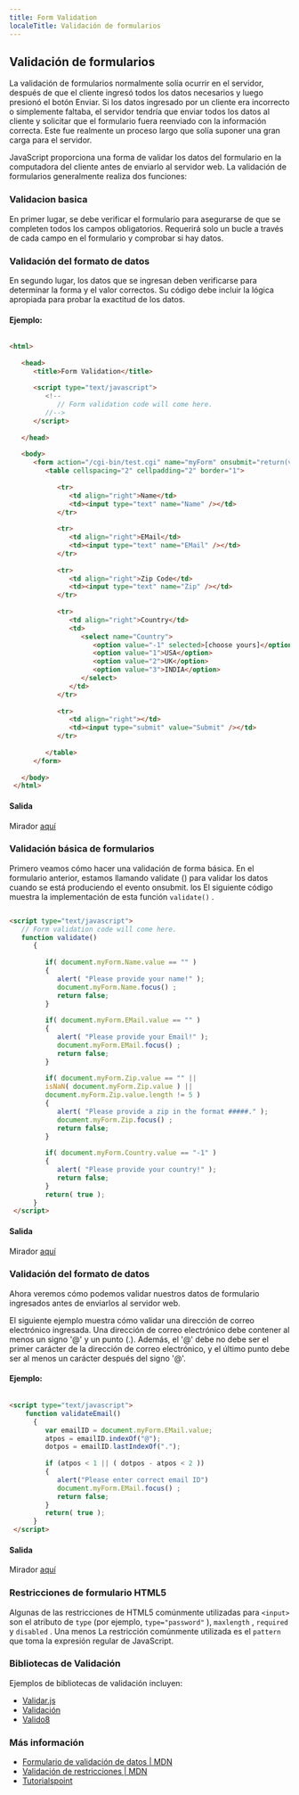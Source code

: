 ```yaml
---
title: Form Validation
localeTitle: Validación de formularios
---
```

## Validación de formularios

La validación de formularios normalmente solía ocurrir en el servidor, después de que el cliente ingresó todos los datos necesarios y luego presionó el botón Enviar. Si los datos ingresado por un cliente era incorrecto o simplemente faltaba, el servidor tendría que enviar todos los datos al cliente y solicitar que el formulario fuera reenviado con la información correcta. Este fue realmente un proceso largo que solía suponer una gran carga para el servidor.

JavaScript proporciona una forma de validar los datos del formulario en la computadora del cliente antes de enviarlo al servidor web. La validación de formularios generalmente realiza dos funciones:

### Validacion basica

En primer lugar, se debe verificar el formulario para asegurarse de que se completen todos los campos obligatorios. Requerirá solo un bucle a través de cada campo en el formulario y comprobar si hay datos.

### Validación del formato de datos

En segundo lugar, los datos que se ingresan deben verificarse para determinar la forma y el valor correctos. Su código debe incluir la lógica apropiada para probar la exactitud de los datos.

#### Ejemplo:

```html

<html> 
 
   <head> 
      <title>Form Validation</title> 
 
      <script type="text/javascript"> 
         <!-- 
            // Form validation code will come here. 
         //--> 
      </script> 
 
   </head> 
 
   <body> 
      <form action="/cgi-bin/test.cgi" name="myForm" onsubmit="return(validate());"> 
         <table cellspacing="2" cellpadding="2" border="1"> 
 
            <tr> 
               <td align="right">Name</td> 
               <td><input type="text" name="Name" /></td> 
            </tr> 
 
            <tr> 
               <td align="right">EMail</td> 
               <td><input type="text" name="EMail" /></td> 
            </tr> 
 
            <tr> 
               <td align="right">Zip Code</td> 
               <td><input type="text" name="Zip" /></td> 
            </tr> 
 
            <tr> 
               <td align="right">Country</td> 
               <td> 
                  <select name="Country"> 
                     <option value="-1" selected>[choose yours]</option> 
                     <option value="1">USA</option> 
                     <option value="2">UK</option> 
                     <option value="3">INDIA</option> 
                  </select> 
               </td> 
            </tr> 
 
            <tr> 
               <td align="right"></td> 
               <td><input type="submit" value="Submit" /></td> 
            </tr> 
 
         </table> 
      </form> 
 
   </body> 
 </html> 
```

#### Salida

Mirador [aquí](https://liveweave.com/LP9eOP)

### Validación básica de formularios

Primero veamos cómo hacer una validación de forma básica. En el formulario anterior, estamos llamando validate () para validar los datos cuando se está produciendo el evento onsubmit. los El siguiente código muestra la implementación de esta función `validate()` .

```html

<script type="text/javascript"> 
   // Form validation code will come here. 
   function validate() 
      { 
 
         if( document.myForm.Name.value == "" ) 
         { 
            alert( "Please provide your name!" ); 
            document.myForm.Name.focus() ; 
            return false; 
         } 
 
         if( document.myForm.EMail.value == "" ) 
         { 
            alert( "Please provide your Email!" ); 
            document.myForm.EMail.focus() ; 
            return false; 
         } 
 
         if( document.myForm.Zip.value == "" || 
         isNaN( document.myForm.Zip.value ) || 
         document.myForm.Zip.value.length != 5 ) 
         { 
            alert( "Please provide a zip in the format #####." ); 
            document.myForm.Zip.focus() ; 
            return false; 
         } 
 
         if( document.myForm.Country.value == "-1" ) 
         { 
            alert( "Please provide your country!" ); 
            return false; 
         } 
         return( true ); 
      } 
 </script> 
```

#### Salida

Mirador [aquí](https://liveweave.com/pCPTnP)

### Validación del formato de datos

Ahora veremos cómo podemos validar nuestros datos de formulario ingresados ​​antes de enviarlos al servidor web.

El siguiente ejemplo muestra cómo validar una dirección de correo electrónico ingresada. Una dirección de correo electrónico debe contener al menos un signo '@' y un punto (.). Además, el '@' debe no debe ser el primer carácter de la dirección de correo electrónico, y el último punto debe ser al menos un carácter después del signo '@'.

#### Ejemplo:

```html

<script type="text/javascript"> 
    function validateEmail() 
      { 
         var emailID = document.myForm.EMail.value; 
         atpos = emailID.indexOf("@"); 
         dotpos = emailID.lastIndexOf("."); 
 
         if (atpos < 1 || ( dotpos - atpos < 2 )) 
         { 
            alert("Please enter correct email ID") 
            document.myForm.EMail.focus() ; 
            return false; 
         } 
         return( true ); 
      } 
 </script> 
```

#### Salida

Mirador [aquí](https://liveweave.com/nznVs6)

### Restricciones de formulario HTML5

Algunas de las restricciones de HTML5 comúnmente utilizadas para `<input>` son el atributo de `type` (por ejemplo, `type="password"` ), `maxlength` , `required` y `disabled` . Una menos La restricción comúnmente utilizada es el `pattern` que toma la expresión regular de JavaScript.

### Bibliotecas de Validación

Ejemplos de bibliotecas de validación incluyen:

*   [Validar.js](http://rickharrison.github.com/validate.js/)
*   [Validación](http://bassistance.de/jquery-plugins/jquery-plugin-validation/)
*   [Valido8](http://unwrongest.com/projects/valid8/)

### Más información

*   [Formulario de validación de datos | MDN](https://developer.mozilla.org/en-US/docs/Learn/HTML/Forms/Form_validation)
*   [Validación de restricciones | MDN](https://developer.mozilla.org/en-US/docs/Web/Guide/HTML/HTML5/Constraint_validation)
*   [Tutorialspoint](https://www.tutorialspoint.com/javascript/javascript_form_validations.htm)
